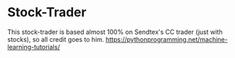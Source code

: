 # Stock-Trader

This stock-trader is based almost 100% on Sendtex's CC trader (just with stocks), so all credit goes to him. https://pythonprogramming.net/machine-learning-tutorials/
